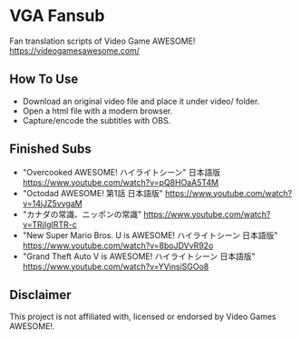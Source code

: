 VGA Fansub
==========

Fan translation scripts of Video Game AWESOME! https://videogamesawesome.com/

How To Use
----------

 * Download an original video file and place it under video/ folder.
 * Open a html file with a modern browser.
 * Capture/encode the subtitles with OBS.

Finished Subs
-------------
 * "Overcooked AWESOME! ハイライトシーン" 日本語版 https://www.youtube.com/watch?v=pQ8HOaA5T4M
 * "Octodad AWESOME! 第1話 日本語版" https://www.youtube.com/watch?v=14jJZ5vygaM
 * "カナダの常識、ニッポンの常識" https://www.youtube.com/watch?v=TRjIgIRTR-c
 * "New Super Mario Bros. U is AWESOME! ハイライトシーン 日本語版" https://www.youtube.com/watch?v=8boJDVvR92o
 * "Grand Theft Auto V is AWESOME! ハイライトシーン 日本語版" https://www.youtube.com/watch?v=YVinsiSGOo8

Disclaimer
----------
This project is not affiliated with, licensed or endorsed by Video Games AWESOME!.
